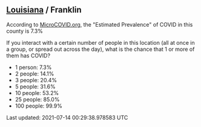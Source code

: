 
## [Louisiana](/united-states/louisiana) / Franklin

According to [MicroCOVID.org](http://microcovid.org),
the "Estimated Prevalence" of COVID in this county is 7.3%

If you interact with a certain number of people in this location
(all at once in a group, or spread out across the day), what is the chance that
1 or more of them has COVID?

- 1 person: 7.3%
- 2 people: 14.1%
- 3 people: 20.4%
- 5 people: 31.6%
- 10 people: 53.2%
- 25 people: 85.0%
- 100 people: 99.9%

Last updated: 2021-07-14 00:29:38.978583 UTC
